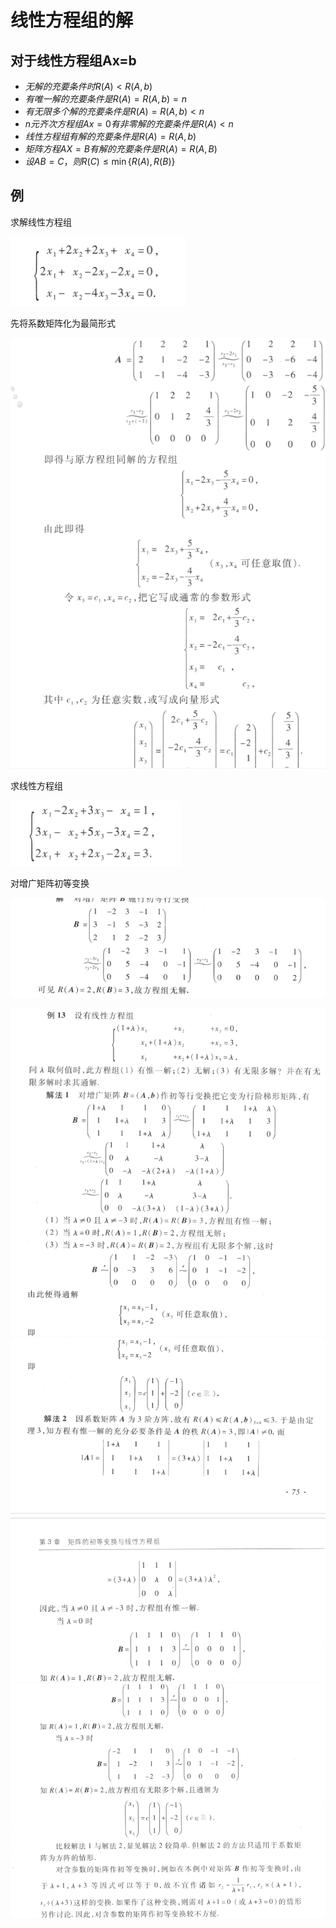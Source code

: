 # 线性方程组的解

## 对于线性方程组Ax=b
- $无解的充要条件时R(A)< R(A,b)$
- $有唯一解的充要条件是R(A)=R(A,b)=n$
- $有无限多个解的充要条件是R(A)=R(A,b)<n$
- $n元齐次方程组Ax=0有非零解的充要条件是R(A)<n$
- $线性方程组有解的充要条件是R(A)=R(A,b)$
- $矩阵方程AX=B有解的充要条件是R(A)=R(A,B)$
- $设AB=C，则R(C)\leqslant \min\{R(A),R(B)\}$

## 例
求解线性方程组

![](pictures/2022-10-13-14-20-05.png)

先将系数矩阵化为最简形式

![](pictures/2022-10-13-14-22-40.png)

求线性方程组

![](pictures/2022-10-13-14-23-19.png)

对增广矩阵初等变换

![](pictures/2022-10-13-14-24-04.png)

![](pictures/2022-10-13-14-25-44.png)
![](pictures/2022-10-13-14-25-57.png)
![](pictures/2022-10-13-14-26-14.png)